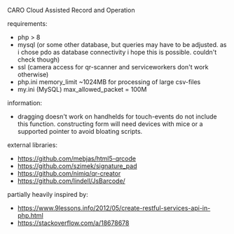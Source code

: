 CARO
Cloud Assisted Record and Operation


requirements:
* php > 8
* mysql (or some other database, but queries may have to be adjusted. as i chose pdo as database connectivity i hope this is possible. couldn't check though)
* ssl (camera access for qr-scanner and serviceworkers don't work otherwise)
* php.ini memory_limit ~1024MB for processing of large csv-files
* my.ini (MySQL) max_allowed_packet = 100M

information:
* dragging doesn't work on handhelds for touch-events do not include this function. constructing form will need devices with mice or a supported pointer to avoid bloating scripts.




external libraries:
* https://github.com/mebjas/html5-qrcode
* https://github.com/szimek/signature_pad
* https://github.com/nimiq/qr-creator
* https://github.com/lindell/JsBarcode/

partially heavily inspired by:
* https://www.9lessons.info/2012/05/create-restful-services-api-in-php.html
* https://stackoverflow.com/a/18678678
